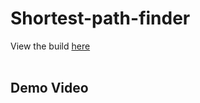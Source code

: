 # Shortest-path-finder<br>
View the build [here](https://ko8e.itch.io/pathfinding)<br>
<br>
## Demo Video<br>
